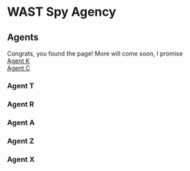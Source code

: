 
# WAST Spy Agency

## Agents
Congrats, you found the page! More will come soon, I promise\
[Agent K](K.md)\
[Agent C](C.md)
### Agent T
### Agent R
### Agent A
### Agent Z
### Agent X

